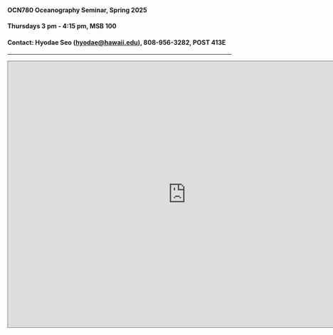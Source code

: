 <style>
small {
    line-height: 1; /* Single line spacing */
}
</style>
#### OCN780 Oceanography Seminar, Spring 2025 
#### Thursdays 3 pm - 4:15 pm, MSB 100
#### Contact: Hyodae Seo ([hyodae@hawaii.edu](mailto:hyodae@hawaii.edu)), 808-956-3282, POST 413E
---

<iframe src="https://calendar.google.com/calendar/embed?height=600&wkst=1&ctz=Pacific%2FHonolulu&showPrint=0&mode=AGENDA&src=Y19hODAwZGY2OGMxNDZlZDJiYWMxMDkxN2ZlYTQ0ZjA1YjI1NjYzNWNjMGI2OTY1MTQ1YWUxNmNjYTI4ZjcxNWY0QGdyb3VwLmNhbGVuZGFyLmdvb2dsZS5jb20&color=%23009688" style="border:solid 1px #777" width="800" height="600" frameborder="0" scrolling="no"></iframe>
